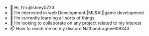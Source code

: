 - 👋 Hi, I’m @shrey0723
- 👀 I’m interested in web Development||ML&AI||game development
- 🌱 I’m currently learning all sorts of things 
- 💞️ I’m looking to collaborate on any project related to my interest
- 📫 How to reach me on my discord Nathandragneel#9343

<!---
shrey0723/shrey0723 is a ✨ special ✨ repository because its `README.md` (this file) appears on your GitHub profile.
You can click the Preview link to take a look at your changes.
--->
